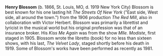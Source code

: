 

**Henry Blossom** (b. 1866, St. Louis, MO, d. 1919 New York City) Blossom is best known for his one lasting hit *The Streets Of New York* ("East side, West side, all around the town.") from the 1906 production *The Red Mill*, also in collaboration with Victor Herbert. Blossom was primarily a librettist and lyricist in the musical world but his original profession was that of an insurance broker. His *Kiss Me Again*  was from the show *Mlle. Modiste*, first staged in 1905. Blossom wrote the libretto (book) for no less than sixteen shows, with his last, *The Velvet Lady*, staged shortly before his death in 1919. Some of Blossom's works have been performed as recently as 1981. 